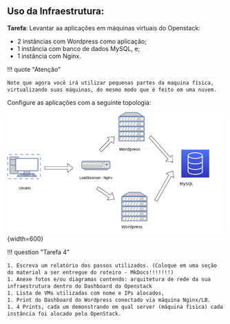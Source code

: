
## Uso da Infraestrutura:


**Tarefa**: Levantar aa aplicações em máquinas virtuais do Openstack:

* 2 instâncias com Wordpress como aplicação;
* 1 instância com banco de dados MySQL, e;
* 1 instância com Nginx.

!!! quote "Atenção"

    Note que agora você irá utilizar pequenas partes da maquina física, virtualizando suas máquinas, do mesmo modo que é feito em uma nuvem.

Configure as aplicações com a seguinte topologia:

![Imagem-Topologia](../assets/images/rot3FIM-darkmode.png){width=600}

!!! question "Tarefa 4"

    1. Escreva um relatório dos passos utilizados. (Coloque em uma seção do material a ser entregue do roteiro - MkDocs!!!!!!!)
    1. Anexe fotos e/ou diagramas contendo: arquitetura de rede da sua infraestrutura dentro do Dashboard do Openstack 
    1. Lista de VMs utilizadas com nome e IPs alocados, 
    1. Print do Dashboard do Wordpress conectado via máquina Nginx/LB.
    1. 4 Prints, cada um demonstrando em qual server (máquina fisica) cada instância foi alocado pelo OpenStack. 

